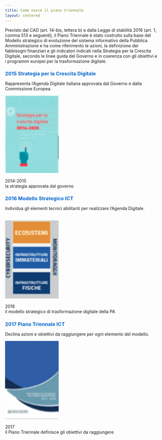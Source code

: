 ```yaml
---
title: Come nasce il piano triennale
layout: centered
---
```


Previsto dal CAD (art. 14-bis, lettera b) e dalla Legge di stabilità 2016 (art.
1, comma 513 e seguenti), il Piano Triennale è stato costruito sulla base del
Modello strategico di evoluzione del sistema informativo della Pubblica
Amministrazione e ha come riferimento le azioni, la definizione dei fabbisogni
finanziari e gli indicatori indicati nella Strategia per la Crescita Digitale,
secondo le linee guida del Governo e in coerenza con gli obiettivi e i programmi
europei per la trasformazione digitale. 

<div class="d-flex flex-wrap mt-4">

<div class="card-wrapper card-space col-xl-4 col-lg-4 col-md-6 col-sm-12 col-xs-12">
  <div class="card card-bg m-2 text-left">
    <h2 class="text-sans-serif mt-3 px-3" style="color: #0066cc; font-size: 1rem; letter-spacing: 0.01rem">2015 Strategia per la Crescita Digitale</h2>
    <div class="card-body">
      <p class="card-text">
        Rappresenta l’Agenda Digitale italiana
        approvata dal Governo e dalla Commissione Europea.
      </p>
      <div class="d-flex mt-3">
        <img src="/images/cover_pt_2015_80px.svg" />
        <p class="p-4">2014-2015<br />la strategia approvata dal governo</p>
      </div>
    </div>
  </div>
</div>

<div class="card-wrapper card-space col-xl-4 col-lg-4 col-md-6 col-sm-12 col-xs-12">
  <div class="card card-bg m-2 text-left">
    <h2 class="text-sans-serif mt-3 px-3" style="color: #0066cc; font-size: 1rem; letter-spacing: 0.01rem">2016 Modello Strategico ICT</h2>
    <div class="card-body">
      <p class="card-text">
        Individua gli elementi tecnici abilitanti per
        realizzare l’Agenda Digitale.<br /><br />
      </p>
      <div class="d-flex mt-3">
        <img src="/images/cover_pt_2016_80px.svg" />
        <p class="p-4">2016<br />il modello strategico di trasformazione digitale della PA</p>
      </div>
    </div>
  </div>
</div>

<div class="card-wrapper card-space col-xl-4 col-lg-4 col-md-6 col-sm-12 col-xs-12">
  <div class="card card-bg m-2 text-left">
    <h2 class="text-sans-serif mt-3 px-3" style="color: #0066cc; font-size: 1rem; letter-spacing: 0.01rem">2017 Piano Triennale ICT</h2>
    <div class="card-body">
      <p class="card-text">
        Declina azioni e obiettivi da raggiungere per ogni
        elemento del modello.<BR />
      </p>
      <div class="d-flex mt-4">
        <img src="/images/cover_pt_2017_80.svg" />
        <p class="p-4">2017<br />il Piano Triennale definisce gli obiettivi da raggiungere</p>
      </div>
    </div>
  </div>
</div>

</div>